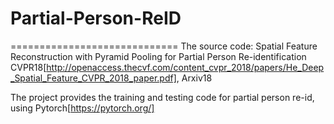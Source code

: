 # Partial-Person-ReID
=============================
The source code: Spatial Feature Reconstruction with Pyramid Pooling for Partial Person Re-identification 
CVPR18[http://openaccess.thecvf.com/content_cvpr_2018/papers/He_Deep_Spatial_Feature_CVPR_2018_paper.pdf], Arxiv18 

The project provides the training and testing code for partial person re-id, using Pytorch[https://pytorch.org/]
